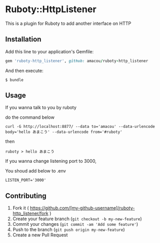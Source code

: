 # Ruboty::HttpListener

This is a plugin for Ruboty to add another interface on HTTP

## Installation

Add this line to your application's Gemfile:

```ruby
gem 'ruboty-http_listener', github: amacou/ruboty-http_listener
```

And then execute:

    $ bundle

## Usage

If you wanna talk to you by ruboty

do the command below

```
curl -G http://localhost:8877/ --data to='amacou' --data-urlencode body='hello あまこう' --data-urlencode from='#ruboty'
```

then

```
ruboty > hello あまこう
```

If you wanna change listening port to 3000,

You shoud add below to .env

```
LISTEN_PORT='3000'
```


## Contributing

1. Fork it ( https://github.com/[my-github-username]/ruboty-http_listener/fork )
2. Create your feature branch (`git checkout -b my-new-feature`)
3. Commit your changes (`git commit -am 'Add some feature'`)
4. Push to the branch (`git push origin my-new-feature`)
5. Create a new Pull Request
